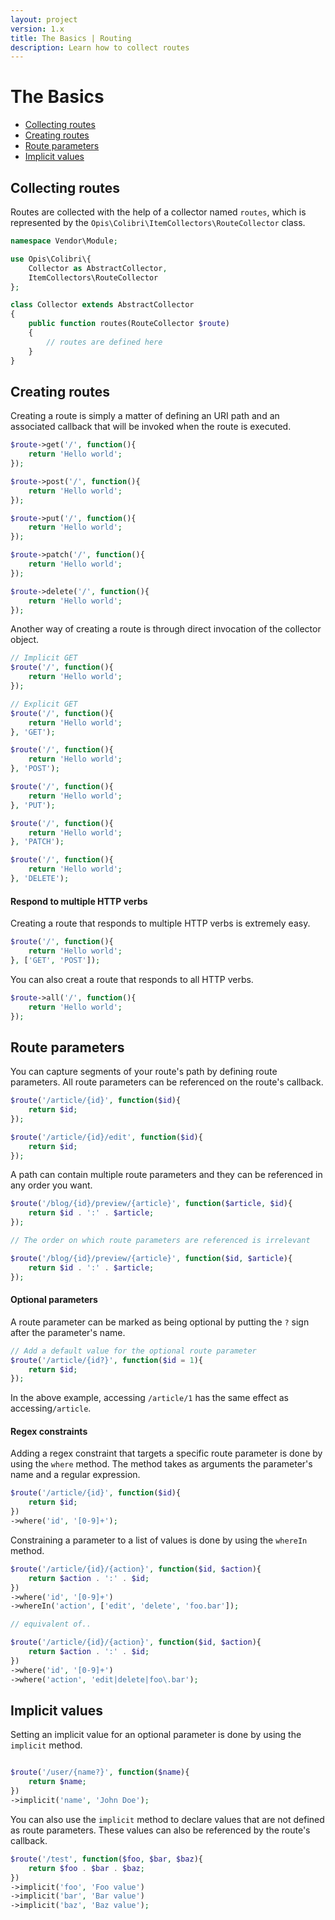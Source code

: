 ```yaml
---
layout: project
version: 1.x
title: The Basics | Routing
description: Learn how to collect routes
---
```

# The Basics

* [Collecting routes](#collecting-routes)
* [Creating routes](#creating-routes)
* [Route parameters](#route-parameters)
* [Implicit values](#implicit-values)

## Collecting routes

Routes are collected with the help of a collector named `routes`, which is represented 
by the `Opis\Colibri\ItemCollectors\RouteCollector` class. 

```php
namespace Vendor\Module;

use Opis\Colibri\{
    Collector as AbstractCollector,
    ItemCollectors\RouteCollector
};

class Collector extends AbstractCollector
{
    public function routes(RouteCollector $route)
    {
        // routes are defined here
    }
}
```

## Creating routes

Creating a route is simply a matter of defining an URI path and an associated callback that will be invoked
when the route is executed.

```php
$route->get('/', function(){
    return 'Hello world';
});

$route->post('/', function(){
    return 'Hello world';
});      

$route->put('/', function(){
    return 'Hello world';
}); 

$route->patch('/', function(){
    return 'Hello world';
});

$route->delete('/', function(){
    return 'Hello world';
});
```

Another way of creating a route is through direct invocation of the collector object.

```php
// Implicit GET
$route('/', function(){
    return 'Hello world';
});

// Explicit GET
$route('/', function(){
    return 'Hello world';
}, 'GET');

$route('/', function(){
    return 'Hello world';
}, 'POST');

$route('/', function(){
    return 'Hello world';
}, 'PUT');

$route('/', function(){
    return 'Hello world';
}, 'PATCH');

$route('/', function(){
    return 'Hello world';
}, 'DELETE');
```

#### Respond to multiple HTTP verbs

Creating a route that responds to multiple HTTP verbs is extremely easy.

```php
$route('/', function(){
    return 'Hello world';
}, ['GET', 'POST']);
``` 

You can also creat a route that responds to all HTTP verbs.

```php
$route->all('/', function(){
    return 'Hello world';
});
```

## Route parameters

You can capture segments of your route's path by defining route parameters. 
All route parameters can be referenced on the route's callback.

```php
$route('/article/{id}', function($id){
    return $id;
});

$route('/article/{id}/edit', function($id){
    return $id;
});
```

A path can contain multiple route parameters and they can be referenced in any order you want.

```php
$route('/blog/{id}/preview/{article}', function($article, $id){
    return $id . ':' . $article;
});

// The order on which route parameters are referenced is irrelevant

$route('/blog/{id}/preview/{article}', function($id, $article){
    return $id . ':' . $article;
});
```

#### Optional parameters

A route parameter can be marked as being optional by putting the `?` sign after the parameter's name.

```php
// Add a default value for the optional route parameter
$route('/article/{id?}', function($id = 1){
    return $id;
});
```

In the above example, accessing `/article/1` has the same effect as accessing`/article`.

#### Regex constraints

Adding a regex constraint that targets a specific route parameter is done by using the `where` method. The method
takes as arguments the parameter's name and a regular expression.

```php
$route('/article/{id}', function($id){
    return $id;
})
->where('id', '[0-9]+');
```

Constraining a parameter to a list of values is done by using the `whereIn` method.

```php
$route('/article/{id}/{action}', function($id, $action){
    return $action . ':' . $id;
})
->where('id', '[0-9]+')
->whereIn('action', ['edit', 'delete', 'foo.bar']);

// equivalent of..

$route('/article/{id}/{action}', function($id, $action){
    return $action . ':' . $id;
})
->where('id', '[0-9]+')
->where('action', 'edit|delete|foo\.bar');
```

## Implicit values

Setting an implicit value for an optional parameter is done by using the `implicit` method.

```php

$route('/user/{name?}', function($name){
    return $name;
})
->implicit('name', 'John Doe');
```

You can also use the `implicit` method to declare values that are not defined as route parameters. These values
can also be referenced by the route's callback.

```php
$route('/test', function($foo, $bar, $baz){
    return $foo . $bar . $baz;
})
->implicit('foo', 'Foo value')
->implicit('bar', 'Bar value')
->implicit('baz', 'Baz value');
```
